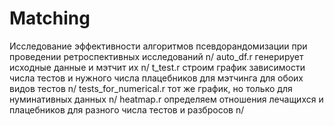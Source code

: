 # Matching
Исследование эффективности алгоритмов псевдорандомизации при проведении ретроспективных исследований n/
auto_df.r генерирует исходные данные и мэтчит их n/
t_test.r строим график зависимости числа тестов и нужного числа плацебников для мэтчинга для обоих видов тестов n/
tests_for_numerical.r тот же график, но только для нуминативных данных n/
heatmap.r определяем отношения лечащихся и плацебников для разного числа тестов и разбросов n/
